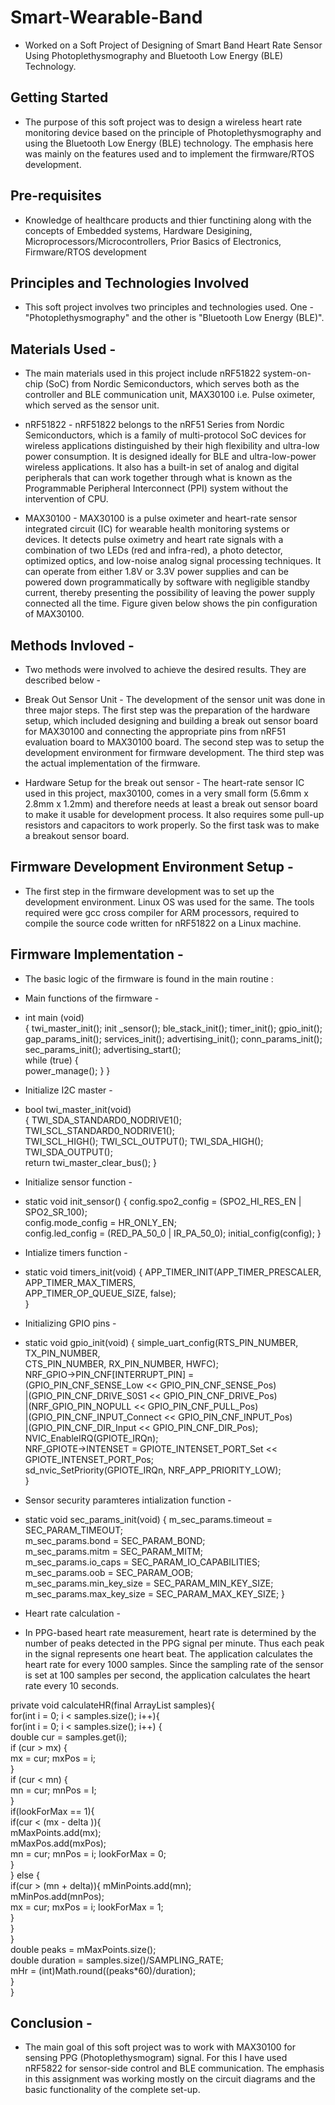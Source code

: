 # Smart-Wearable-Band

* Worked on a Soft Project of Designing of Smart Band Heart Rate Sensor Using Photoplethysmography and Bluetooth Low Energy (BLE) Technology.

## Getting Started

* The purpose of this soft project was to design a wireless heart rate monitoring device based on the principle of Photoplethysmography and using the Bluetooth Low Energy (BLE) technology. The emphasis here was mainly on the features used and to implement the firmware/RTOS development. 

## Pre-requisites  

* Knowledge of healthcare products and thier functining along with the concepts of Embedded systems, Hardware Desigining, Microprocessors/Microcontrollers, Prior Basics of Electronics, Firmware/RTOS development

## Principles and Technologies Involved 

* This soft project involves two principles and technologies used. One - "Photoplethysmography" and the other is "Bluetooth Low Energy (BLE)".

## Materials Used - 

* The main materials used in this project include nRF51822 system-on-chip (SoC) from Nordic Semiconductors, which serves both as the controller and BLE communication unit, MAX30100 i.e. Pulse oximeter, which served as the sensor unit. 

* nRF51822 - nRF51822 belongs to the nRF51 Series from Nordic Semiconductors, which is a family of multi-protocol SoC devices for wireless applications distinguished by their high flexibility and ultra-low power consumption. It is designed ideally for BLE and ultra-low-power wireless applications. It also has a built-in set of analog and digital peripherals that can work together through what is known as the Programmable Peripheral Interconnect (PPI) system without the intervention of CPU.

* MAX30100 - MAX30100 is a pulse oximeter and heart-rate sensor integrated circuit (IC) for wearable health monitoring systems or devices. It detects pulse oximetry and heart rate signals with a combination of two LEDs (red and infra-red), a photo detector, optimized optics, and low-noise analog signal processing techniques. It can operate from either 1.8V or 3.3V power supplies and can be powered down programmatically by software with negligible standby current, thereby presenting the possibility of leaving the power supply connected all the time. Figure given below shows the pin configuration of MAX30100. 

## Methods Invloved - 

* Two methods were involved to achieve the desired results. They are described below - 

* Break Out Sensor Unit -  The development of the sensor unit was done in three major steps. The first step was the preparation of the hardware setup, which included designing and building a break out sensor board for MAX30100 and connecting the appropriate pins from nRF51 evaluation board to MAX30100 board. The second step was to setup the development environment for firmware development. The third step was the actual implementation of the firmware. 

* Hardware Setup for the break out sensor - The heart-rate sensor IC used in this project, max30100, comes in a very small form (5.6mm x 2.8mm x 1.2mm) and therefore needs at least a break out sensor board to make it usable for development process. It also requires some pull-up resistors and capacitors to work properly. So the first task was to make a breakout sensor board. 

## Firmware Development Environment Setup - 

* The first step in the firmware development was to set up the development environment. Linux OS was used for the same. The tools required were gcc cross compiler for ARM processors, required to compile the source code written for nRF51822 on a Linux machine.  
 
## Firmware Implementation - 

* The basic logic of the firmware is found in the main routine : 

* Main functions of the firmware - 

* int main (void)  
  { 
    twi_master_init(); init _sensor(); 
    ble_stack_init(); timer_init(); 
    gpio_init(); gap_params_init(); 
    services_init(); advertising_init(); 
    conn_params_init(); sec_params_init(); 
    advertising_start();    
    while (true) 
      {  
      power_manage(); 
      } 
   }

* Initialize I2C master - 

* bool twi_master_init(void)  
  {
    TWI_SDA_STANDARD0_NODRIVE1();  
    TWI_SCL_STANDARD0_NODRIVE1();     
    TWI_SCL_HIGH(); TWI_SCL_OUTPUT(); 
    TWI_SDA_HIGH(); TWI_SDA_OUTPUT();    
    return twi_master_clear_bus();
  } 
  
* Initialize sensor function - 

* static void init_sensor() 
  {
    config.spo2_config = (SPO2_HI_RES_EN | SPO2_SR_100);  
    config.mode_config = HR_ONLY_EN;  
    config.led_config =  (RED_PA_50_0 | IR_PA_50_0); 
    initial_config(config); 
  }

* Intialize timers function - 

* static void timers_init(void) 
  {
    APP_TIMER_INIT(APP_TIMER_PRESCALER, APP_TIMER_MAX_TIMERS,            
    APP_TIMER_OP_QUEUE_SIZE, false);  
  }
  
* Initializing GPIO pins - 

* static void gpio_init(void) 
  {
    simple_uart_config(RTS_PIN_NUMBER, TX_PIN_NUMBER,   
            CTS_PIN_NUMBER,  RX_PIN_NUMBER, HWFC);       
    NRF_GPIO->PIN_CNF[INTERRUPT_PIN]  =            
            (GPIO_PIN_CNF_SENSE_Low << GPIO_PIN_CNF_SENSE_Pos)          
            |(GPIO_PIN_CNF_DRIVE_S0S1 << GPIO_PIN_CNF_DRIVE_Pos)          
            |(NRF_GPIO_PIN_NOPULL << GPIO_PIN_CNF_PULL_Pos)          
            |(GPIO_PIN_CNF_INPUT_Connect << GPIO_PIN_CNF_INPUT_Pos)          
            |(GPIO_PIN_CNF_DIR_Input << GPIO_PIN_CNF_DIR_Pos);   
    NVIC_EnableIRQ(GPIOTE_IRQn);   
    NRF_GPIOTE->INTENSET = GPIOTE_INTENSET_PORT_Set <<   
            GPIOTE_INTENSET_PORT_Pos;        
    sd_nvic_SetPriority(GPIOTE_IRQn, NRF_APP_PRIORITY_LOW);     
  }

* Sensor security paramteres intialization function -

* static void sec_params_init(void) 
  {
     m_sec_params.timeout        =  SEC_PARAM_TIMEOUT;      
     m_sec_params.bond           =  SEC_PARAM_BOND;      
     m_sec_params.mitm           =  SEC_PARAM_MITM;      
     m_sec_params.io_caps        =  SEC_PARAM_IO_CAPABILITIES;      
     m_sec_params.oob            =  SEC_PARAM_OOB;      
     m_sec_params.min_key_size   =  SEC_PARAM_MIN_KEY_SIZE;     
     m_sec_params.max_key_size   =  SEC_PARAM_MAX_KEY_SIZE; 
   }
   
 * Heart rate calculation - 
 
 * In PPG-based heart rate measurement, heart rate is determined by the number of peaks detected in the PPG signal per minute. Thus each peak in the signal represents one heart beat. The application calculates the heart rate for every 1000 samples. Since the sampling rate of the sensor is set at 100 samples per second, the application calculates the heart rate every 10 seconds. 
 
  private void calculateHR(final ArrayList<Integer> samples){   
    for(int i = 0; i < samples.size(); i++){     
      for(int i = 0; i < samples.size(); i++) {        
      double cur = samples.get(i);           
          if (cur > mx) {              
            mx = cur; mxPos = i;           
          }           
          if (cur < mn) {             
              mn = cur; mnPos = I;           
          }           
          if(lookForMax == 1){            
                 if(cur < (mx - delta )){   
                            mMaxPoints.add(mx);   
                            mMaxPos.add(mxPos);   
                            mn = cur; mnPos = i; lookForMax = 0;           
          }     
  } else {             
          if(cur > (mn + delta)){ 
                mMinPoints.add(mn);   
                mMinPos.add(mnPos);   
                mx = cur; mxPos = i; lookForMax = 1;      
          }            
        }                  
      }  
  double peaks = mMaxPoints.size();  
  double duration = samples.size()/SAMPLING_RATE;  
  mHr = (int)Math.round((peaks*60)/duration);           
  }   
} 
  
## Conclusion - 

* The main goal of this soft project was to work with MAX30100 for sensing PPG (Photoplethysmogram) signal. For this I have used nRF5822 for sensor-side control and BLE communication. The emphasis in this assignment was working mostly on the circuit diagrams and the basic functionality of the complete set-up.  
 
